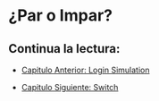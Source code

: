 # ¿Par o Impar?

## Continua la lectura:

- [Capitulo Anterior: Login Simulation](./../20_Login-Simulation)

- [Capitulo Siguiente: Switch](./../22_Switch)
